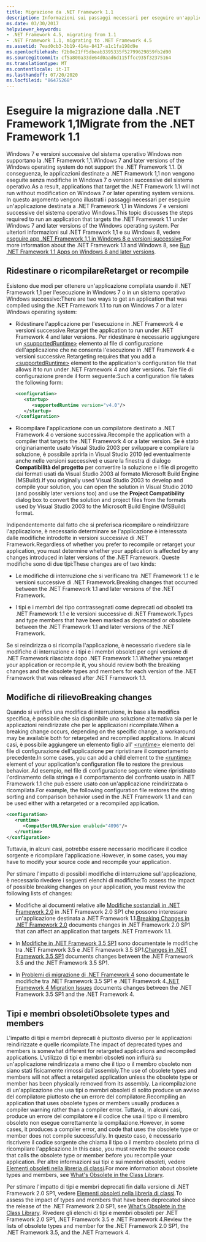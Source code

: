 ```yaml
---
title: Migrazione da .NET Framework 1.1
description: Informazioni sui passaggi necessari per eseguire un'applicazione compilata con .NET Framework 1,1 in Windows 7 o versione successiva.
ms.date: 03/30/2017
helpviewer_keywords:
- .NET Framework 4.5, migrating from 1.1
- .NET Framework 1.1, migrating to .NET Framework 4.5
ms.assetid: 7ead0cb3-3b19-414a-8417-a1c1fa198d9e
ms.openlocfilehash: f2b0e21ff5dbeab3395335f52799629859fb2d90
ms.sourcegitcommit: cf5a800a33de64d0aad6d115ffcc935f32375164
ms.translationtype: MT
ms.contentlocale: it-IT
ms.lasthandoff: 07/20/2020
ms.locfileid: "86475268"
---
```

# <a name="migrate-from-the-net-framework-11"></a><span data-ttu-id="40edd-103">Eseguire la migrazione dalla .NET Framework 1,1</span><span class="sxs-lookup"><span data-stu-id="40edd-103">Migrate from the .NET Framework 1.1</span></span>

<span data-ttu-id="40edd-104">Windows 7 e versioni successive del sistema operativo Windows non supportano la .NET Framework 1,1.</span><span class="sxs-lookup"><span data-stu-id="40edd-104">Windows 7 and later versions of the Windows operating system do not support the .NET Framework 1.1.</span></span> <span data-ttu-id="40edd-105">Di conseguenza, le applicazioni destinate a .NET Framework 1,1 non vengono eseguite senza modifiche in Windows 7 o versioni successive del sistema operativo.</span><span class="sxs-lookup"><span data-stu-id="40edd-105">As a result, applications that target the .NET Framework 1.1 will not run without modification on Windows 7 or later operating system versions.</span></span> <span data-ttu-id="40edd-106">In questo argomento vengono illustrati i passaggi necessari per eseguire un'applicazione destinata a .NET Framework 1,1 in Windows 7 e versioni successive del sistema operativo Windows.</span><span class="sxs-lookup"><span data-stu-id="40edd-106">This topic discusses the steps required to run an application that targets the .NET Framework 1.1 under Windows 7 and later versions of the Windows operating system.</span></span> <span data-ttu-id="40edd-107">Per ulteriori informazioni sul .NET Framework 1,1 e su Windows 8, vedere [eseguire app .NET Framework 1,1 in Windows 8 e versioni successive](../install/run-net-framework-1-1-apps.md).</span><span class="sxs-lookup"><span data-stu-id="40edd-107">For more information about the .NET Framework 1.1 and Windows 8, see [Run .NET Framework 1.1 Apps on Windows 8 and later versions](../install/run-net-framework-1-1-apps.md).</span></span>

## <a name="retarget-or-recompile"></a><span data-ttu-id="40edd-108">Ridestinare o ricompilare</span><span class="sxs-lookup"><span data-stu-id="40edd-108">Retarget or recompile</span></span>

<span data-ttu-id="40edd-109">Esistono due modi per ottenere un'applicazione compilata usando il .NET Framework 1,1 per l'esecuzione in Windows 7 o in un sistema operativo Windows successivo:</span><span class="sxs-lookup"><span data-stu-id="40edd-109">There are two ways to get an application that was compiled using the .NET Framework 1.1 to run on Windows 7 or a later Windows operating system:</span></span>

- <span data-ttu-id="40edd-110">Ridestinare l'applicazione per l'esecuzione in .NET Framework 4 e versioni successive.</span><span class="sxs-lookup"><span data-stu-id="40edd-110">Retarget the application to run under .NET Framework 4 and later versions.</span></span> <span data-ttu-id="40edd-111">Per ridestinare è necessario aggiungere un [\<supportedRuntime>](../configure-apps/file-schema/startup/supportedruntime-element.md) elemento al file di configurazione dell'applicazione che ne consenta l'esecuzione in .NET Framework 4 e versioni successive.</span><span class="sxs-lookup"><span data-stu-id="40edd-111">Retargeting requires that you add a [\<supportedRuntime>](../configure-apps/file-schema/startup/supportedruntime-element.md) element to the application's configuration file that allows it to run under .NET Framework 4 and later versions.</span></span> <span data-ttu-id="40edd-112">Tale file di configurazione prende il form seguente:</span><span class="sxs-lookup"><span data-stu-id="40edd-112">Such a configuration file takes the following form:</span></span>

    ```xml
    <configuration>
       <startup>
          <supportedRuntime version="v4.0"/>
       </startup>
    </configuration>
    ```

- <span data-ttu-id="40edd-113">Ricompilare l'applicazione con un compilatore destinato a .NET Framework 4 o versione successiva.</span><span class="sxs-lookup"><span data-stu-id="40edd-113">Recompile the application with a compiler that targets the .NET Framework 4 or a later version.</span></span> <span data-ttu-id="40edd-114">Se è stato originariamente usato Visual Studio 2003 per sviluppare e compilare la soluzione, è possibile aprirla in Visual Studio 2010 (ed eventualmente anche nelle versioni successive) e usare la finestra di dialogo **Compatibilità del progetto** per convertire la soluzione e i file di progetto dai formati usati da Visual Studio 2003 al formato Microsoft Build Engine (MSBuild).</span><span class="sxs-lookup"><span data-stu-id="40edd-114">If you originally used Visual Studio 2003 to develop and compile your solution, you can open the solution in Visual Studio 2010 (and possibly later versions too) and use the **Project Compatibility** dialog box to convert the solution and project files from the formats used by Visual Studio 2003 to the Microsoft Build Engine (MSBuild) format.</span></span>

<span data-ttu-id="40edd-115">Indipendentemente dal fatto che si preferisca ricompilare o reindirizzare l'applicazione, è necessario determinare se l'applicazione è interessata dalle modifiche introdotte in versioni successive di .NET Framework.</span><span class="sxs-lookup"><span data-stu-id="40edd-115">Regardless of whether you prefer to recompile or retarget your application, you must determine whether your application is affected by any changes introduced in later versions of the .NET Framework.</span></span> <span data-ttu-id="40edd-116">Queste modifiche sono di due tipi:</span><span class="sxs-lookup"><span data-stu-id="40edd-116">These changes are of two kinds:</span></span>

- <span data-ttu-id="40edd-117">Le modifiche di interruzione che si verificano tra .NET Framework 1.1 e le versioni successive di .NET Framework.</span><span class="sxs-lookup"><span data-stu-id="40edd-117">Breaking changes that occurred between the .NET Framework 1.1 and later versions of the .NET Framework.</span></span>

- <span data-ttu-id="40edd-118">I tipi e i membri del tipo contrassegnati come deprecati od obsoleti tra .NET Framework 1.1 e le versioni successive di .NET Framework.</span><span class="sxs-lookup"><span data-stu-id="40edd-118">Types and type members that have been marked as deprecated or obsolete between the .NET Framework 1.1 and later versions of the .NET Framework.</span></span>

<span data-ttu-id="40edd-119">Se si reindirizza o si ricompila l'applicazione, è necessario rivedere sia le modifiche di interruzione e i tipi e i membri obsoleti per ogni versione di .NET Framework rilasciata dopo .NET Framework 1.1.</span><span class="sxs-lookup"><span data-stu-id="40edd-119">Whether you retarget your application or recompile it, you should review both the breaking changes and the obsolete types and members for each version of the .NET Framework that was released after .NET Framework 1.1.</span></span>

## <a name="breaking-changes"></a><span data-ttu-id="40edd-120">Modifiche di rilievo</span><span class="sxs-lookup"><span data-stu-id="40edd-120">Breaking changes</span></span>

<span data-ttu-id="40edd-121">Quando si verifica una modifica di interruzione, in base alla modifica specifica, è possibile che sia disponibile una soluzione alternativa sia per le applicazioni reindirizzate che per le applicazioni ricompilate.</span><span class="sxs-lookup"><span data-stu-id="40edd-121">When a breaking change occurs, depending on the specific change, a workaround may be available both for retargeted and recompiled applications.</span></span> <span data-ttu-id="40edd-122">In alcuni casi, è possibile aggiungere un elemento figlio all' [\<runtime>](../configure-apps/file-schema/startup/supportedruntime-element.md) elemento del file di configurazione dell'applicazione per ripristinare il comportamento precedente.</span><span class="sxs-lookup"><span data-stu-id="40edd-122">In some cases, you can add a child element to the [\<runtime>](../configure-apps/file-schema/startup/supportedruntime-element.md) element of your application's configuration file to restore the previous behavior.</span></span> <span data-ttu-id="40edd-123">Ad esempio, nel file di configurazione seguente viene ripristinato l'ordinamento della stringa e il comportamento del confronto usato in .NET Framework 1.1 che può essere usato con un'applicazione reindirizzata o ricompilata.</span><span class="sxs-lookup"><span data-stu-id="40edd-123">For example, the following configuration file restores the string sorting and comparison behavior used in the .NET Framework 1.1 and can be used either with a retargeted or a recompiled application.</span></span>

```xml
<configuration>
   <runtime>
      <CompatSortNLSVersion enabled="4096"/>
   </runtime>
</configuration>
```

<span data-ttu-id="40edd-124">Tuttavia, in alcuni casi, potrebbe essere necessario modificare il codice sorgente e ricompilare l'applicazione.</span><span class="sxs-lookup"><span data-stu-id="40edd-124">However, in some cases, you may have to modify your source code and recompile your application.</span></span>

<span data-ttu-id="40edd-125">Per stimare l'impatto di possibili modifiche di interruzione sull'applicazione, è necessario rivedere i seguenti elenchi di modifiche:</span><span class="sxs-lookup"><span data-stu-id="40edd-125">To assess the impact of possible breaking changes on your application, you must review the following lists of changes:</span></span>

- <span data-ttu-id="40edd-126">Modifiche ai documenti relative alle [Modifiche sostanziali in .NET Framework 2.0](https://docs.microsoft.com/previous-versions/aa570326(v=msdn.10)) in .NET Framework 2.0 SP1 che possono interessare un'applicazione destinata a .NET Framework 1.1.</span><span class="sxs-lookup"><span data-stu-id="40edd-126">[Breaking Changes in .NET Framework 2.0](https://docs.microsoft.com/previous-versions/aa570326(v=msdn.10)) documents changes in .NET Framework 2.0 SP1 that can affect an application that targets .NET Framework 1.1.</span></span>

- <span data-ttu-id="40edd-127">In [Modifiche in .NET Framework 3.5 SP1](https://docs.microsoft.com/previous-versions/dotnet/articles/dd310284(v=msdn.10)) sono documentate le modifiche tra .NET Framework 3.5 e .NET Framework 3.5 SP1.</span><span class="sxs-lookup"><span data-stu-id="40edd-127">[Changes in .NET Framework 3.5 SP1](https://docs.microsoft.com/previous-versions/dotnet/articles/dd310284(v=msdn.10)) documents changes between the .NET Framework 3.5 and the .NET Framework 3.5 SP1.</span></span>

- <span data-ttu-id="40edd-128">In [Problemi di migrazione di .NET Framework 4](net-framework-4-migration-issues.md) sono documentate le modifiche tra .NET Framework 3.5 SP1 e .NET Framework 4.</span><span class="sxs-lookup"><span data-stu-id="40edd-128">[.NET Framework 4 Migration Issues](net-framework-4-migration-issues.md) documents changes between the .NET Framework 3.5 SP1 and the .NET Framework 4.</span></span>

## <a name="obsolete-types-and-members"></a><span data-ttu-id="40edd-129">Tipi e membri obsoleti</span><span class="sxs-lookup"><span data-stu-id="40edd-129">Obsolete types and members</span></span>

<span data-ttu-id="40edd-130">L'impatto di tipi e membri deprecati è piuttosto diverso per le applicazioni reindirizzate e quelle ricompilate.</span><span class="sxs-lookup"><span data-stu-id="40edd-130">The impact of deprecated types and members is somewhat different for retargeted applications and recompiled applications.</span></span> <span data-ttu-id="40edd-131">L'utilizzo di tipi e membri obsoleti non influirà su un'applicazione reindirizzata a meno che il tipo o il membro obsoleto non siano stati fisicamente rimossi dall'assembly.</span><span class="sxs-lookup"><span data-stu-id="40edd-131">The use of obsolete types and members will not affect a retargeted application unless the obsolete type or member has been physically removed from its assembly.</span></span> <span data-ttu-id="40edd-132">La ricompilazione di un'applicazione che usa tipi o membri obsoleti di solito produce un avviso del compilatore piuttosto che un errore del compilatore.</span><span class="sxs-lookup"><span data-stu-id="40edd-132">Recompiling an application that uses obsolete types or members usually produces a compiler warning rather than a compiler error.</span></span> <span data-ttu-id="40edd-133">Tuttavia, in alcuni casi, produce un errore del compilatore e il codice che usa il tipo o il membro obsoleto non esegue correttamente la compilazione.</span><span class="sxs-lookup"><span data-stu-id="40edd-133">However, in some cases, it produces a compiler error, and code that uses the obsolete type or member does not compile successfully.</span></span> <span data-ttu-id="40edd-134">In questo caso, è necessario riscrivere il codice sorgente che chiama il tipo o il membro obsoleto prima di ricompilare l'applicazione.</span><span class="sxs-lookup"><span data-stu-id="40edd-134">In this case, you must rewrite the source code that calls the obsolete type or member before you recompile your application.</span></span> <span data-ttu-id="40edd-135">Per altre informazioni sui tipi e sui membri obsoleti, vedere [Elementi obsoleti nella libreria di classi](../whats-new/whats-obsolete.md).</span><span class="sxs-lookup"><span data-stu-id="40edd-135">For more information about obsolete types and members, see [What's Obsolete in the Class Library](../whats-new/whats-obsolete.md).</span></span>

<span data-ttu-id="40edd-136">Per stimare l'impatto di tipi e membri deprecati fin dalla versione di .NET Framework 2.0 SP1, vedere [Elementi obsoleti nella libreria di classi](../whats-new/whats-obsolete.md).</span><span class="sxs-lookup"><span data-stu-id="40edd-136">To assess the impact of types and members that have been deprecated since the release of the .NET Framework 2.0 SP1, see [What's Obsolete in the Class Library](../whats-new/whats-obsolete.md).</span></span> <span data-ttu-id="40edd-137">Rivedere gli elenchi di tipi e membri obsoleti per .NET Framework 2.0 SP1, .NET Framework 3.5 e .NET Framework 4.</span><span class="sxs-lookup"><span data-stu-id="40edd-137">Review the lists of obsolete types and member for the .NET Framework 2.0 SP1, the .NET Framework 3.5, and the .NET Framework 4.</span></span>
